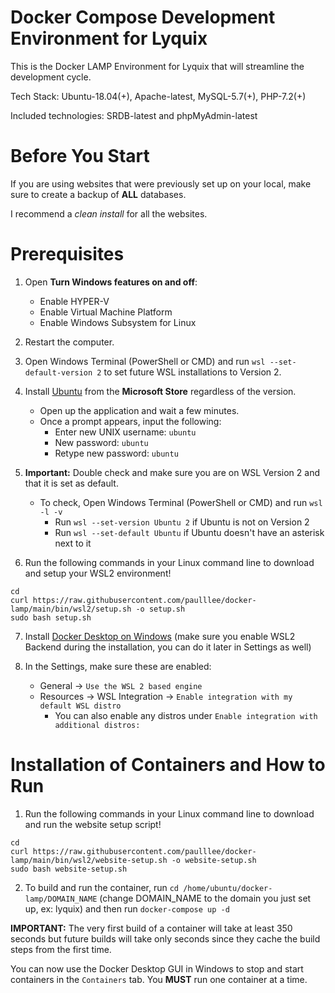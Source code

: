 # Docker Compose Development Environment for Lyquix

This is the Docker LAMP Environment for Lyquix that will streamline the development cycle.

Tech Stack: Ubuntu-18.04(+), Apache-latest, MySQL-5.7(+), PHP-7.2(+)

Included technologies: SRDB-latest and phpMyAdmin-latest

# Before You Start

If you are using websites that were previously set up on your local, make sure to create a backup of **ALL** databases. 

I recommend a *clean install* for all the websites.

# Prerequisites

1. Open **Turn Windows features on and off**:
   - Enable HYPER-V
   - Enable Virtual Machine Platform
   - Enable Windows Subsystem for Linux

2. Restart the computer.

3. Open Windows Terminal (PowerShell or CMD) and run `wsl --set-default-version 2` to set future WSL installations to Version 2.

4. Install [Ubuntu](https://www.microsoft.com/store/productId/9PDXGNCFSCZV) from the **Microsoft Store** regardless of the version.
   - Open up the application and wait a few minutes.
   - Once a prompt appears, input the following:
     - Enter new UNIX username: `ubuntu`
     - New password: `ubuntu`
     - Retype new password: `ubuntu`

5. **Important:** Double check and make sure you are on WSL Version 2 and that it is set as default.
     - To check, Open Windows Terminal (PowerShell or CMD) and run `wsl -l -v`
       - Run `wsl --set-version Ubuntu 2` if Ubuntu is not on Version 2
       - Run `wsl --set-default Ubuntu` if Ubuntu doesn't have an asterisk next to it

6. Run the following commands in your Linux command line to download and setup your WSL2 environment!

```
cd
curl https://raw.githubusercontent.com/paulllee/docker-lamp/main/bin/wsl2/setup.sh -o setup.sh
sudo bash setup.sh
```

7. Install [Docker Desktop on Windows](https://desktop.docker.com/win/main/amd64/Docker%20Desktop%20Installer.exe) (make sure you enable WSL2 Backend during the installation, you can do it later in Settings as well)

8. In the Settings, make sure these are enabled:
   - General -> `Use the WSL 2 based engine`
   - Resources -> WSL Integration -> `Enable integration with my default WSL distro`
     - You can also enable any distros under `Enable integration with additional distros:`

# Installation of Containers and How to Run

1. Run the following commands in your Linux command line to download and run the website setup script!

```
cd
curl https://raw.githubusercontent.com/paulllee/docker-lamp/main/bin/wsl2/website-setup.sh -o website-setup.sh
sudo bash website-setup.sh
```

2. To build and run the container, run `cd /home/ubuntu/docker-lamp/DOMAIN_NAME` (change DOMAIN_NAME to the domain you just set up, ex: lyquix) and then run `docker-compose up -d`

**IMPORTANT:** The very first build of a container will take at least 350 seconds but future builds will take only seconds since they cache the build steps from the first time.

You can now use the Docker Desktop GUI in Windows to stop and start containers in the `Containers` tab. You **MUST** run one container at a time.
